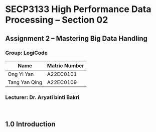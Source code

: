 # SECP3133 High Performance Data Processing – Section 02  
## Assignment 2 – Mastering Big Data Handling  

### Group: LogiCode  
| Name            | Matric Number     |
|-----------------|-------------------|
| Ong Yi Yan  | A22EC0101          |
| Tang Yan Qing  | A22EC0109          |
### Lecturer: Dr. Aryati binti Bakri

<br>

## 1.0 Introduction

